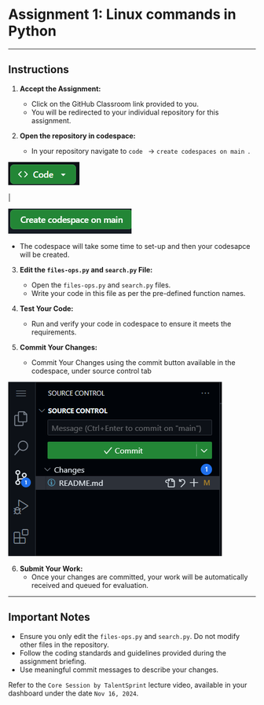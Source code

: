 # Assignment 1: Linux commands in Python

---

## **Instructions**

1. **Accept the Assignment:**
   - Click on the GitHub Classroom link provided to you.
   - You will be redirected to your individual repository for this assignment.

2. **Open the repository in codespace:**
   - In your repository navigate to `code ` -> `create codespaces on main `.

      





![](protectedfiles/codebutton.png)     

|

![](protectedfiles/createcodespacebtn.png) 


       
   - The codespace will take some time to set-up and then your codesapce will be created.

3. **Edit the `files-ops.py` and `search.py`  File:**
   - Open the `files-ops.py` and `search.py` files.
   - Write your code in this file as per the pre-defined function names.

4. **Test Your Code:**
   - Run and verify your code in codespace to ensure it meets the requirements.

5. **Commit Your Changes:**
   - Commit Your Changes using the commit button available in the codespace, under source control tab

![](protectedfiles/commitbutton.png)

6. **Submit Your Work:**
   - Once your changes are committed, your work will be automatically received and queued for evaluation.

---

## **Important Notes**

- Ensure you only edit the `files-ops.py` and `search.py`. Do not modify other files in the repository.
- Follow the coding standards and guidelines provided during the assignment briefing.
- Use meaningful commit messages to describe your changes.

Refer to the `Core Session by TalentSprint` lecture video, available in your dashboard under the date `Nov 16, 2024`.
